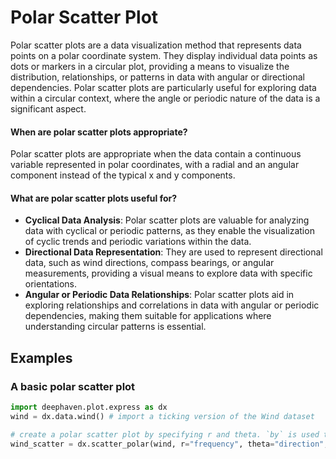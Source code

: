 # Polar Scatter Plot

Polar scatter plots are a data visualization method that represents data points on a polar coordinate system. They display individual data points as dots or markers in a circular plot, providing a means to visualize the distribution, relationships, or patterns in data with angular or directional dependencies. Polar scatter plots are particularly useful for exploring data within a circular context, where the angle or periodic nature of the data is a significant aspect.

#### When are polar scatter plots appropriate?

Polar scatter plots are appropriate when the data contain a continuous variable represented in polar coordinates, with a radial and an angular component instead of the typical x and y components.

#### What are polar scatter plots useful for?

- **Cyclical Data Analysis**: Polar scatter plots are valuable for analyzing data with cyclical or periodic patterns, as they enable the visualization of cyclic trends and periodic variations within the data.
- **Directional Data Representation**: They are used to represent directional data, such as wind directions, compass bearings, or angular measurements, providing a visual means to explore data with specific orientations.
- **Angular or Periodic Data Relationships**: Polar scatter plots aid in exploring relationships and correlations in data with angular or periodic dependencies, making them suitable for applications where understanding circular patterns is essential.

## Examples

### A basic polar scatter plot

```python order=wind_scatter,wind
import deephaven.plot.express as dx
wind = dx.data.wind() # import a ticking version of the Wind dataset

# create a polar scatter plot by specifying r and theta. `by` is used to separate data by groups
wind_scatter = dx.scatter_polar(wind, r="frequency", theta="direction", by="strength")
```